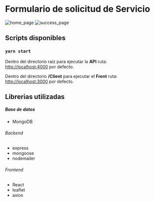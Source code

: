 # Formulario de solicitud de Servicio
![home_page](https://user-images.githubusercontent.com/67972977/183468145-822d3ffc-588e-40fb-8e54-14481e7a92b1.png)
![success_page](https://user-images.githubusercontent.com/67972977/183468292-1f5dd854-8d6a-42e0-baed-241eff410005.png)


## Scripts disponibles

### `yarn start`

Dentro del directorio raiz para ejecutar la **API** ruta: \
[http://localhost:4000](http://localhost:4000) por defecto.

Dentro del directorio **/Client** para ejecutar el **Front** ruta: \
[http://localhost:3000](http://localhost:3000) por defecto.

## Librerias utilizadas

##### Base de datos
- MongoDB

###### Backend
- express
- mongoose
- nodemailer

###### Frontend
- React
- leaflet
- axios